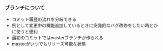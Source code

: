 ### ブランチについて
- コミット履歴の流れを分岐できる
- 例として変更中の機能追加しているときに突発的なバグ改修をしたい時とかに使うと便利
- 最初のコミットではmasterブランチが作られる
- masterがいつでもリリース可能な状態

